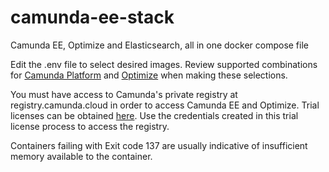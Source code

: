 # camunda-ee-stack
Camunda EE, Optimize and Elasticsearch, all in one docker compose file 

Edit the .env file to select desired images.
Review supported combinations for [Camunda Platform](https://docs.camunda.org/manual/latest/introduction/supported-environments/) and [Optimize](https://docs.camunda.org/optimize/latest/technical-guide/supported-environments/) when making these selections.

You must have access to Camunda's private registry at registry.camunda.cloud in order to access Camunda EE and Optimize. Trial licenses can be obtained [here](https://camunda.com/download/enterprise/).  Use the credentials created in this trial license process to access the registry. 

Containers failing with Exit code 137 are usually indicative of insufficient memory available to the container.
